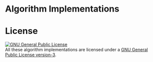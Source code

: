 # Algorithm Implementations

# License
<a rel="license" href="http://www.gnu.org/licenses/gpl.html"><img alt="GNU General Public License" style="border-width:0" src="http://www.gnu.org/graphics/gplv3-88x31.png" /></a><br/>All these algorithm implementations are licensed under a <a rel="license" href="http://www.gnu.org/licenses/gpl.html">GNU General Public License version-3</a>.
